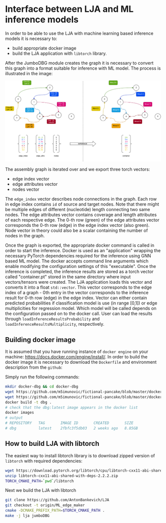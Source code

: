 # Interface between LJA and ML inference models

In order to be able to use the LJA with machine learning based inference models it is necessary to:
 - build appropriate docker image
 - build the LJA application with `libtorch` library.

After the JumboDBG module creates the graph it is necessary to convert this graph into a format suitable for inference with ML model.
The process is illustrated in the image:

![LJAInference](./.attachments/LJAInference.drawio.png)

The assembly graph is iterated over and we export three torch vectors:
* edge index vector
* edge attributes vector
* nodes vector

The `edge_index` vector describes node connections in the graph.
Each row in edge index contains `id` of source and target nodes.
Note that there might be multiple edges of different (nucleotide) length connecting two same nodes.
The edge attributes vector contains coverage and length attributes of each respective edge.
The 0-th row (green) of the edge attributes vector corresponds the 0-th row (edge) in the edge index vector (also green).
Node vector in theory could also be a scalar containing the number of nodes in the graph.

Once the graph is exported, the appropriate docker command is called in order to start the inference.
Docker is used as an "application" wrapping the necessary PyTorch dependencies required for the inference using GNN based ML model.
The docker accepts command line arguments which enable modifying the configuration settings of this "executable".
Once the inference is completed, the inference results are stored as a torch vector called "container.pt" stored in the same directory where input vectors/tensors were created.
The LJA application loads this vector and converts it into a float `std::vector`.
This vector corresponds to the edge index of a graph - 0th entry in the vector corresponds to the inference result for 0-th row (edge) in the edge index.
Vector can either contain predicted probabilities if classification model is use (in range [0,1]) or edge multiplicities for regression model.
Which model will be called depends on the configuration passed on to the docker call.
User can load the results through `loadInferenceResultsProbability` and `loadInferenceResultsMultiplicity`, respectively.


## Building docker image
It is assumed that you have running instance of `docker engine` on your machine: https://docs.docker.com/engine/install/.
In order to build the docker image it is necessary to download the `Dockerfile` and environment description from the `github`:

Simply run the following commands:
```Bash
mkdir docker-dbg && cd docker-dbg
wget https://github.com/m5imunovic/fictional-pancake/blob/master/docker/Dockerfile
wget https://github.com/m5imunovic/fictional-pancake/blob/master/docker/environment.yaml
docker build -t dbg .
# check that the dbg:latest image appears in the docker list
docker images
# output 
# REPOSITORY   TAG       IMAGE ID       CREATED       SIZE
# dbg          latest    2fbfc3f5db03   2 weeks ago   8.85GB

```


## How to build LJA with libtorch
The easiest way to install libtorch library is to download zipped version of `libtorch` with required dependencies:
```Bash
wget https://download.pytorch.org/libtorch/cpu/libtorch-cxx11-abi-shared-with-deps-2.3.1%2Bcpu.zip
unzip libtorch-cxx11-abi-shared-with-deps-2.2.2.zip
TORCH_CMAKE_PATH=`pwd`/libtorch
```

Next we build the LJA with libtorch
```Bash
git clone https://github.com/AntonBankevich/LJA
git checkout -t origin/ML_edge_maker
cmake -DCMAKE_PREFIX_PATH=$TORCH_CMAKE_PATH .
make -j lja jumboDBG
```

